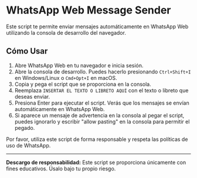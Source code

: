 # WhatsApp Web Message Sender

Este script te permite enviar mensajes automáticamente en WhatsApp Web utilizando la consola de desarrollo del navegador.

## Cómo Usar

1. Abre WhatsApp Web en tu navegador e inicia sesión.
2. Abre la consola de desarrollo. Puedes hacerlo presionando `Ctrl+Shift+I` en Windows/Linux o `Cmd+Opt+I` en macOS.
3. Copia y pega el script que se proporciona en la consola.
4. Reemplaza `INSERTAR EL TEXTO O LIBRETO AQUÍ` con el texto o libreto que deseas enviar.
5. Presiona Enter para ejecutar el script. Verás que los mensajes se envían automáticamente en WhatsApp Web.
6. Si aparece un mensaje de advertencia en la consola al pegar el script, puedes ignorarlo y escribir "allow pasting" en la consola para permitir el pegado.

Por favor, utiliza este script de forma responsable y respeta las políticas de uso de WhatsApp.

---

**Descargo de responsabilidad:** Este script se proporciona únicamente con fines educativos. Úsalo bajo tu propio riesgo.
